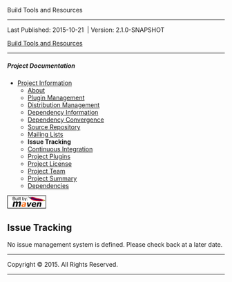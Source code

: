 Build Tools and Resources

------------------------------------------------------------------------

<span id="publishDate">Last Published: 2015-10-21</span>  | <span id="projectVersion">Version: 2.1.0-SNAPSHOT</span>

[Build Tools and Resources](./ "Build Tools and Resources")

------------------------------------------------------------------------

##### Project Documentation

-   [Project Information](project-info.html "Project Information")
    -   [About](index.html "About")
    -   [Plugin Management](plugin-management.html "Plugin Management")
    -   [Distribution Management](distribution-management.html "Distribution Management")
    -   [Dependency Information](dependency-info.html "Dependency Information")
    -   [Dependency Convergence](dependency-convergence.html "Dependency Convergence")
    -   [Source Repository](source-repository.html "Source Repository")
    -   [Mailing Lists](mail-lists.html "Mailing Lists")
    -   **Issue Tracking**
    -   [Continuous Integration](integration.html "Continuous Integration")
    -   [Project Plugins](plugins.html "Project Plugins")
    -   [Project License](license.html "Project License")
    -   [Project Team](team-list.html "Project Team")
    -   [Project Summary](project-summary.html "Project Summary")
    -   [Dependencies](dependencies.html "Dependencies")

[![Built by Maven](./images/logos/maven-feather.png)](http://maven.apache.org/ "Built by Maven")

Issue Tracking
--------------

No issue management system is defined. Please check back at a later date.

------------------------------------------------------------------------

Copyright © 2015. All Rights Reserved.

------------------------------------------------------------------------


